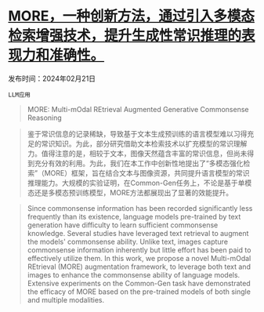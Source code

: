 # [MORE，一种创新方法，通过引入多模态检索增强技术，提升生成性常识推理的表现力和准确性。](https://arxiv.org/abs/2402.13625)

发布时间：2024年02月21日

`LLM应用`

> MORE: Multi-mOdal REtrieval Augmented Generative Commonsense Reasoning

> 鉴于常识信息的记录稀缺，导致基于文本生成预训练的语言模型难以习得充足的常识知识。为此，部分研究借助文本检索技术以扩充模型的常识理解力。值得注意的是，相较于文本，图像天然蕴含丰富的常识信息，但尚未得到充分有效的利用。为此，我们在本工作中创新性地提出了“多模态强化检索”（MORE）框架，旨在结合文本与图像资源，共同提升语言模型的常识推理能力。大规模的实验证明，在Common-Gen任务上，不论是基于单模态还是多模态预训练模型，MORE方法都展现出了显著的效能提升。

> Since commonsense information has been recorded significantly less frequently than its existence, language models pre-trained by text generation have difficulty to learn sufficient commonsense knowledge. Several studies have leveraged text retrieval to augment the models' commonsense ability. Unlike text, images capture commonsense information inherently but little effort has been paid to effectively utilize them. In this work, we propose a novel Multi-mOdal REtrieval (MORE) augmentation framework, to leverage both text and images to enhance the commonsense ability of language models. Extensive experiments on the Common-Gen task have demonstrated the efficacy of MORE based on the pre-trained models of both single and multiple modalities.